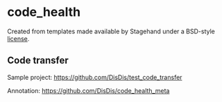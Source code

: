 # code_health

Created from templates made available by Stagehand under a BSD-style
[license](https://github.com/dart-lang/stagehand/blob/master/LICENSE).


## Code transfer

Sample project:
https://github.com/DisDis/test_code_transfer

Annotation:
https://github.com/DisDis/code_health_meta